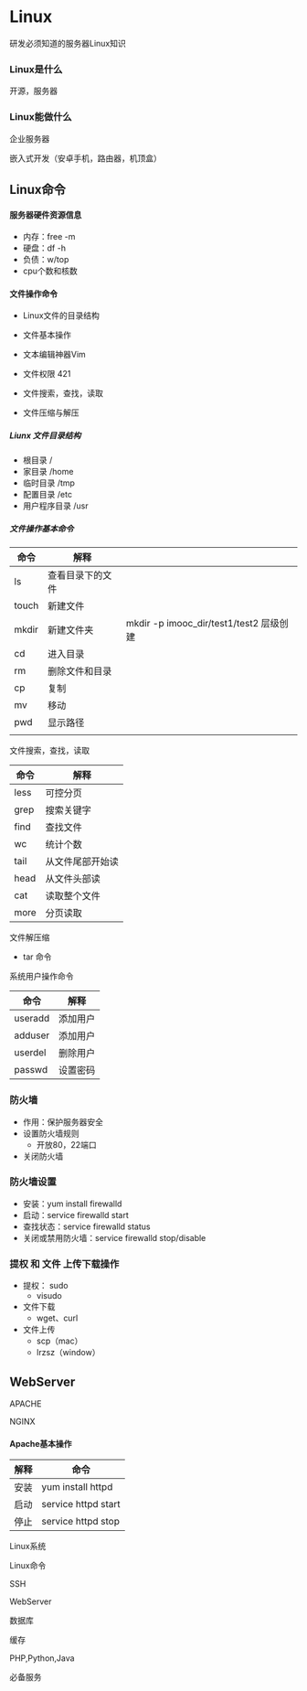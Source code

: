 # Linux 

研发必须知道的服务器Linux知识

### Linux是什么

开源，服务器

### Linux能做什么

企业服务器

嵌入式开发（安卓手机，路由器，机顶盒）



## Linux命令

#### 服务器硬件资源信息

- 内存：free -m
- 硬盘：df -h
- 负债：w/top
- cpu个数和核数



#### 文件操作命令

- Linux文件的目录结构

- 文件基本操作

- 文本编辑神器Vim
- 文件权限 421
- 文件搜索，查找，读取
- 文件压缩与解压



##### Liunx 文件目录结构

- 根目录 /
- 家目录 /home
- 临时目录 /tmp
- 配置目录 /etc
- 用户程序目录 /usr



##### 文件操作基本命令

| 命令  | 解释             |                                         |
| ----- | ---------------- | --------------------------------------- |
| ls    | 查看目录下的文件 |                                         |
| touch | 新建文件         |                                         |
| mkdir | 新建文件夹       | mkdir -p imooc_dir/test1/test2 层级创建 |
| cd    | 进入目录         |                                         |
| rm    | 删除文件和目录   |                                         |
| cp    | 复制             |                                         |
| mv    | 移动             |                                         |
| pwd   | 显示路径         |                                         |
|       |                  |                                         |



文件搜索，查找，读取

| 命令 | 解释             |
| ---- | ---------------- |
| less | 可控分页         |
| grep | 搜索关键字       |
| find | 查找文件         |
| wc   | 统计个数         |
| tail | 从文件尾部开始读 |
| head | 从文件头部读     |
| cat  | 读取整个文件     |
| more | 分页读取         |



文件解压缩

- tar 命令



系统用户操作命令

| 命令    | 解释     |
| ------- | -------- |
| useradd | 添加用户 |
| adduser | 添加用户 |
| userdel | 删除用户 |
| passwd  | 设置密码 |



### 防火墙

- 作用：保护服务器安全
- 设置防火墙规则
  - 开放80，22端口
- 关闭防火墙

### 防火墙设置

- 安装：yum install firewalld
- 启动：service firewalld start
- 查找状态：service firewalld status
- 关闭或禁用防火墙：service firewalld stop/disable 



### 提权 和 文件 上传下载操作

- 提权： sudo
  - visudo
- 文件下载
  - wget、curl
- 文件上传
  - scp（mac）
  - lrzsz（window）



## WebServer

APACHE

NGINX



#### Apache基本操作

| 解释 | 命令                |
| ---- | ------------------- |
| 安装 | yum install httpd   |
| 启动 | service httpd start |
| 停止 | service httpd stop  |





Linux系统

Linux命令

SSH

WebServer

数据库

缓存

PHP,Python,Java

必备服务

